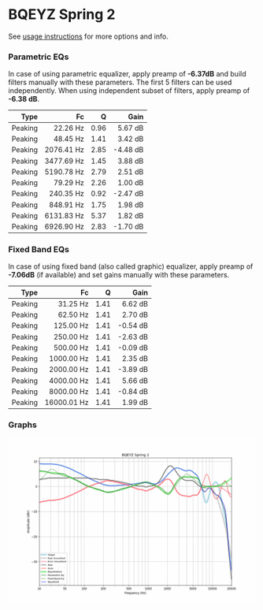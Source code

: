 # BQEYZ Spring 2
See [usage instructions](https://github.com/jaakkopasanen/AutoEq#usage) for more options and info.

### Parametric EQs
In case of using parametric equalizer, apply preamp of **-6.37dB** and build filters manually
with these parameters. The first 5 filters can be used independently.
When using independent subset of filters, apply preamp of **-6.38 dB**.

| Type    | Fc         |    Q | Gain     |
|--------:|-----------:|-----:|---------:|
| Peaking | 22.26 Hz   | 0.96 | 5.67 dB  |
| Peaking | 48.45 Hz   | 1.41 | 3.42 dB  |
| Peaking | 2076.41 Hz | 2.85 | -4.48 dB |
| Peaking | 3477.69 Hz | 1.45 | 3.88 dB  |
| Peaking | 5190.78 Hz | 2.79 | 2.51 dB  |
| Peaking | 79.29 Hz   | 2.26 | 1.00 dB  |
| Peaking | 240.35 Hz  | 0.92 | -2.47 dB |
| Peaking | 848.91 Hz  | 1.75 | 1.98 dB  |
| Peaking | 6131.83 Hz | 5.37 | 1.82 dB  |
| Peaking | 6926.90 Hz | 2.83 | -1.70 dB |

### Fixed Band EQs
In case of using fixed band (also called graphic) equalizer, apply preamp of **-7.06dB**
(if available) and set gains manually with these parameters.

| Type    | Fc          |    Q | Gain     |
|--------:|------------:|-----:|---------:|
| Peaking | 31.25 Hz    | 1.41 | 6.62 dB  |
| Peaking | 62.50 Hz    | 1.41 | 2.70 dB  |
| Peaking | 125.00 Hz   | 1.41 | -0.54 dB |
| Peaking | 250.00 Hz   | 1.41 | -2.63 dB |
| Peaking | 500.00 Hz   | 1.41 | -0.09 dB |
| Peaking | 1000.00 Hz  | 1.41 | 2.35 dB  |
| Peaking | 2000.00 Hz  | 1.41 | -3.89 dB |
| Peaking | 4000.00 Hz  | 1.41 | 5.66 dB  |
| Peaking | 8000.00 Hz  | 1.41 | -0.84 dB |
| Peaking | 16000.01 Hz | 1.41 | 1.99 dB  |

### Graphs
![](./BQEYZ%20Spring%202.png)